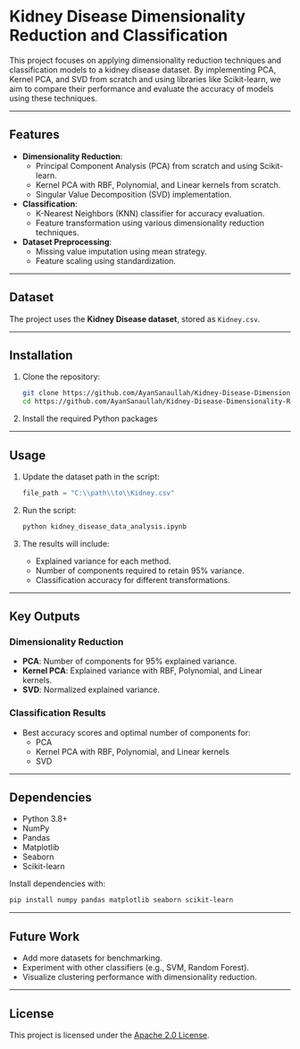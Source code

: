 # Kidney Disease Dimensionality Reduction and Classification

This project focuses on applying dimensionality reduction techniques and classification models to a kidney disease dataset. By implementing PCA, Kernel PCA, and SVD from scratch and using libraries like Scikit-learn, we aim to compare their performance and evaluate the accuracy of models using these techniques.

---

## Features
- **Dimensionality Reduction**:
  - Principal Component Analysis (PCA) from scratch and using Scikit-learn.
  - Kernel PCA with RBF, Polynomial, and Linear kernels from scratch.
  - Singular Value Decomposition (SVD) implementation.
- **Classification**:
  - K-Nearest Neighbors (KNN) classifier for accuracy evaluation.
  - Feature transformation using various dimensionality reduction techniques.
- **Dataset Preprocessing**:
  - Missing value imputation using mean strategy.
  - Feature scaling using standardization.

---

## Dataset
The project uses the **Kidney Disease dataset**, stored as `Kidney.csv`.

---

## Installation

1. Clone the repository:
   ```bash
   git clone https://github.com/AyanSanaullah/Kidney-Disease-Dimensionality-Reduction-and-Classification/
   cd https://github.com/AyanSanaullah/Kidney-Disease-Dimensionality-Reduction-and-Classification/
   ```
2. Install the required Python packages

---

## Usage

1. Update the dataset path in the script:
   ```python
   file_path = "C:\\path\\to\\Kidney.csv"
   ```

2. Run the script:
   ```bash
   python kidney_disease_data_analysis.ipynb
   ```

3. The results will include:
   - Explained variance for each method.
   - Number of components required to retain 95% variance.
   - Classification accuracy for different transformations.

---

## Key Outputs

### Dimensionality Reduction
- **PCA**: Number of components for 95% explained variance.
- **Kernel PCA**: Explained variance with RBF, Polynomial, and Linear kernels.
- **SVD**: Normalized explained variance.

### Classification Results
- Best accuracy scores and optimal number of components for:
  - PCA
  - Kernel PCA with RBF, Polynomial, and Linear kernels
  - SVD

---

## Dependencies
- Python 3.8+
- NumPy
- Pandas
- Matplotlib
- Seaborn
- Scikit-learn

Install dependencies with:
```bash
pip install numpy pandas matplotlib seaborn scikit-learn
```


---

## Future Work
- Add more datasets for benchmarking.
- Experiment with other classifiers (e.g., SVM, Random Forest).
- Visualize clustering performance with dimensionality reduction.

---

## License
This project is licensed under the [Apache 2.0 License](LICENSE).
